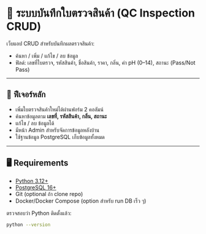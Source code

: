 # 📝 ระบบบันทึกใบตรวจสินค้า (QC Inspection CRUD)

เว็บแอป CRUD สำหรับบันทึกผลตรวจสินค้า:

- ค้นหา / เพิ่ม / แก้ไข / ลบ ข้อมูล
- ฟิลด์: เลขที่ใบตรวจ, รหัสสินค้า, ชื่อสินค้า, ราคา, กลิ่น, ค่า pH (0–14), สถานะ (Pass/Not Pass)

---

## 📌 ฟีเจอร์หลัก

- เพิ่มใบตรวจสินค้าใหม่ได้ผ่านฟอร์ม 2 คอลัมน์
- ค้นหาข้อมูลตาม **เลขที่, รหัสสินค้า, กลิ่น, สถานะ**
- แก้ไข / ลบ ข้อมูลได้
- มีหน้า Admin สำหรับจัดการข้อมูลหลังบ้าน
- ใช้ฐานข้อมูล PostgreSQL เก็บข้อมูลทั้งหมด

---

## 🖥️ Requirements

- [Python 3.12+](https://www.python.org/downloads/)
- [PostgreSQL 16+](https://www.postgresql.org/download/)
- Git (optional ถ้า clone repo)
- Docker/Docker Compose (option สำหรับ run DB เร็ว ๆ)

ตรวจสอบว่า Python ติดตั้งแล้ว:

```bash
python --version
```
